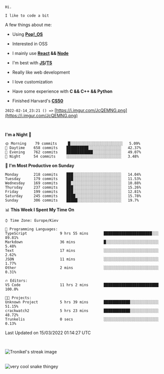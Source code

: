 ```
Hi.

I like to code a bit
```

A few things about me:

-   Using **[Pop!\_OS](https://pop.system76.com/)**

-   Interested in OSS

-   I mainly use **[React](https://reactjs.org/) && [Node](https://nodejs.org/en/)**

-   I'm best with **[JS](https://www.javascript.com/)/[TS](https://www.typescriptlang.org/)**

-   Really like web development

-   I love customization

-   Have some experience with **C && C++ && Python**

-   Finished Harvard's **[CS50](https://cs50.harvard.edu)**

`2022-02-14_23:21 () =>` [https://i.imgur.com/JcQEMNG.png](https://i.imgur.com/JcQEMNG.png)

<br>

<!--START_SECTION:waka-->
**I'm a Night 🦉** 

```text
🌞 Morning    79 commits     █░░░░░░░░░░░░░░░░░░░░░░░░   5.09% 
🌆 Daytime    658 commits    ██████████░░░░░░░░░░░░░░░   42.37% 
🌃 Evening    762 commits    ████████████░░░░░░░░░░░░░   49.07% 
🌙 Night      54 commits     ░░░░░░░░░░░░░░░░░░░░░░░░░   3.48%

```
📅 **I'm Most Productive on Sunday** 

```text
Monday       218 commits    ███░░░░░░░░░░░░░░░░░░░░░░   14.04% 
Tuesday      179 commits    ███░░░░░░░░░░░░░░░░░░░░░░   11.53% 
Wednesday    169 commits    ██░░░░░░░░░░░░░░░░░░░░░░░   10.88% 
Thursday     237 commits    ███░░░░░░░░░░░░░░░░░░░░░░   15.26% 
Friday       199 commits    ███░░░░░░░░░░░░░░░░░░░░░░   12.81% 
Saturday     245 commits    ████░░░░░░░░░░░░░░░░░░░░░   15.78% 
Sunday       306 commits    █████░░░░░░░░░░░░░░░░░░░░   19.7%

```


📊 **This Week I Spent My Time On** 

```text
⌚︎ Time Zone: Europe/Kiev

💬 Programming Languages: 
TypeScript               9 hrs 55 mins       ██████████████████████░░░   89.81% 
Markdown                 36 mins             █░░░░░░░░░░░░░░░░░░░░░░░░   5.48% 
Text                     17 mins             ░░░░░░░░░░░░░░░░░░░░░░░░░   2.62% 
JSON                     11 mins             ░░░░░░░░░░░░░░░░░░░░░░░░░   1.77% 
Other                    2 mins              ░░░░░░░░░░░░░░░░░░░░░░░░░   0.31%

🔥 Editors: 
VS Code                  11 hrs 2 mins       █████████████████████████   100.0%

🐱‍💻 Projects: 
Unknown Project          5 hrs 39 mins       ████████████░░░░░░░░░░░░░   51.15% 
crackwatch2              5 hrs 23 mins       ████████████░░░░░░░░░░░░░   48.72% 
Trunkelis                0 secs              ░░░░░░░░░░░░░░░░░░░░░░░░░   0.13%

```


 Last Updated on 15/03/2022 01:14:27 UTC
<!--END_SECTION:waka-->

<br>

<p><img align="center" src="https://github-readme-streak-stats.herokuapp.com/?user=Trunkelis&theme=dark" alt="Tronikel's streak image" /></p>

<br>

<img title="" src="https://raw.githubusercontent.com/Trunkelis/Trunkelis/output/github-contribution-grid-snake.svg" alt="very cool snake thingey" data-align="left">
